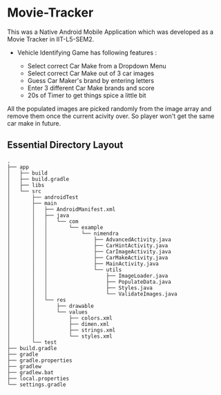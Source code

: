 # Movie-Tracker
This was a Native Android Mobile Application which was developed as a Movie Tracker in IIT-L5-SEM2.

- Vehicle Identifying Game has following features :

    - Select correct Car Make from a Dropdown Menu
    - Select correct Car Make out of 3 car images
    - Guess Car Maker's brand by entering letters
    - Enter 3 different Car Make brands and score
    - 20s of Timer to get things spice a little bit
    
All the populated images are picked randomly from the image array and remove them once the current acivity over. So player won't get the same car make in future. 

## Essential Directory Layout

    
    .
    ├── app
    │   ├── build
    │   ├── build.gradle
    │   ├── libs
    │   └── src
    │       ├── androidTest
    │       ├── main
    │       │   ├── AndroidManifest.xml
    │       │   ├── java
    │       │   │   └── com
    │       │   │       └── example
    │       │   │           └── nimendra
    │       │   │               ├── AdvancedActivity.java
    │       │   │               ├── CarHintActivity.java
    │       │   │               ├── CarImageActivity.java
    │       │   │               ├── CarMakeActivity.java
    │       │   │               ├── MainActivity.java
    │       │   │               └── utils
    │       │   │                   ├── ImageLoader.java
    │       │   │                   ├── PopulateData.java
    │       │   │                   ├── Styles.java
    │       │   │                   └── ValidateImages.java
    │       │   └── res
    │       │       ├── drawable
    │       │       └── values
    │       │           ├── colors.xml
    │       │           ├── dimen.xml
    │       │           ├── strings.xml
    │       │           └── styles.xml
    │       └── test
    ├── build.gradle
    ├── gradle
    ├── gradle.properties
    ├── gradlew
    ├── gradlew.bat
    ├── local.properties
    └── settings.gradle
    
